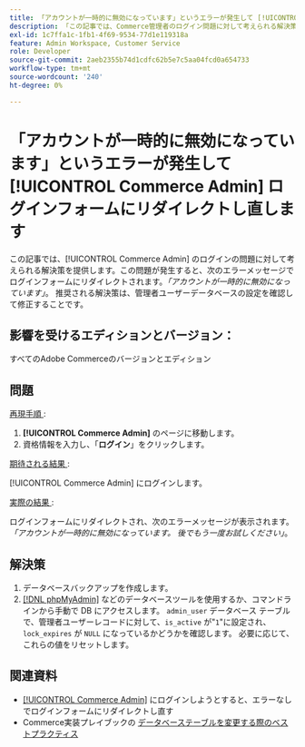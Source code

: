 ```yaml
---
title: 「アカウントが一時的に無効になっています」というエラーが発生して [!UICONTROL Commerce Admin] ログインフォームにリダイレクトし直す」
description: 「この記事では、Commerce管理者のログイン問題に対して考えられる解決策を提供します。この問題では、次のエラーメッセージでログインフォームにリダイレクトされます。*「アカウントが一時的に無効になっています」*。 推奨される解決策は、管理者ユーザーデータベース設定を確認して修正することです。'
exl-id: 1c7ffa1c-1fb1-4f69-9534-77d1e119318a
feature: Admin Workspace, Customer Service
role: Developer
source-git-commit: 2aeb2355b74d1cdfc62b5e7c5aa04fcd0a654733
workflow-type: tm+mt
source-wordcount: '240'
ht-degree: 0%

---
```


# 「アカウントが一時的に無効になっています」というエラーが発生して [!UICONTROL Commerce Admin] ログインフォームにリダイレクトし直します

この記事では、[!UICONTROL Commerce Admin] のログインの問題に対して考えられる解決策を提供します。この問題が発生すると、次のエラーメッセージでログインフォームにリダイレクトされます。*「アカウントが一時的に無効になっています」*。 推奨される解決策は、管理者ユーザーデータベースの設定を確認して修正することです。

## 影響を受けるエディションとバージョン：

すべてのAdobe Commerceのバージョンとエディション

## 問題

<u> 再現手順 </u>:

1. **[!UICONTROL Commerce Admin]** のページに移動します。
1. 資格情報を入力し、「**ログイン**」をクリックします。

<u> 期待される結果 </u>:

[!UICONTROL Commerce Admin] にログインします。

<u> 実際の結果 </u>:

ログインフォームにリダイレクトされ、次のエラーメッセージが表示されます。*「アカウントが一時的に無効になっています。 後でもう一度お試しください」*。

## 解決策

1. データベースバックアップを作成します。
1. [[!DNL phpMyAdmin]](https://experienceleague.adobe.com/ja/docs/commerce-operations/installation-guide/prerequisites/optional-software#phpmyadmin) などのデータベースツールを使用するか、コマンドラインから手動で DB にアクセスします。 `admin_user` データベース テーブルで、管理者ユーザーレコードに対して、`is_active` が&quot;`1`&quot;に設定され、`lock_expires` が `NULL` になっているかどうかを確認します。 必要に応じて、これらの値をリセットします。

## 関連資料

* [[!UICONTROL Commerce Admin]](https://experienceleague.adobe.com/ja/docs/commerce-knowledge-base/kb/troubleshooting/miscellaneous/login-redirect-when-trying-to-login-to-magento-admin) にログインしようとすると、エラーなしでログインフォームにリダイレクトし直す
* Commerce実装プレイブックの [ データベーステーブルを変更する際のベストプラクティス ](https://experienceleague.adobe.com/ja/docs/commerce-operations/implementation-playbook/best-practices/development/modifying-core-and-third-party-tables#why-adobe-recommends-avoiding-modifications)
